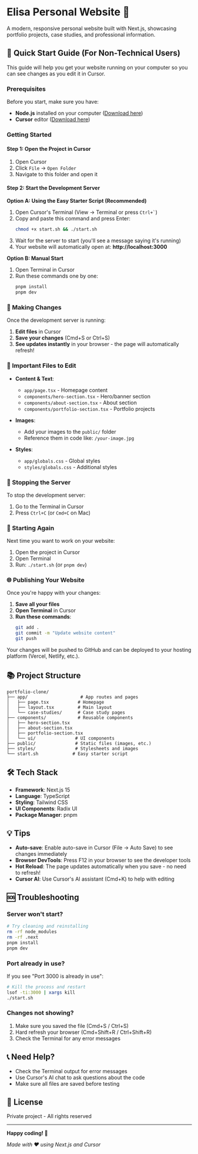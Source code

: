 # Elisa Personal Website 🌟

A modern, responsive personal website built with Next.js, showcasing portfolio projects, case studies, and professional information.

## 🚀 Quick Start Guide (For Non-Technical Users)

This guide will help you get your website running on your computer so you can see changes as you edit it in Cursor.

### Prerequisites

Before you start, make sure you have:
- **Node.js** installed on your computer ([Download here](https://nodejs.org/))
- **Cursor** editor ([Download here](https://cursor.sh/))

### Getting Started

#### Step 1: Open the Project in Cursor
1. Open Cursor
2. Click `File` → `Open Folder`
3. Navigate to this folder and open it

#### Step 2: Start the Development Server

**Option A: Using the Easy Starter Script (Recommended)**

1. Open Cursor's Terminal (View → Terminal or press `` Ctrl+` ``)
2. Copy and paste this command and press Enter:
   ```bash
   chmod +x start.sh && ./start.sh
   ```
3. Wait for the server to start (you'll see a message saying it's running)
4. Your website will automatically open at: **http://localhost:3000**

**Option B: Manual Start**

1. Open Terminal in Cursor
2. Run these commands one by one:
   ```bash
   pnpm install
   pnpm dev
   ```

### 🎨 Making Changes

Once the development server is running:

1. **Edit files** in Cursor
2. **Save your changes** (Cmd+S or Ctrl+S)
3. **See updates instantly** in your browser - the page will automatically refresh!

### 📁 Important Files to Edit

- **Content & Text**:
  - `app/page.tsx` - Homepage content
  - `components/hero-section.tsx` - Hero/banner section
  - `components/about-section.tsx` - About section
  - `components/portfolio-section.tsx` - Portfolio projects
  
- **Images**:
  - Add your images to the `public/` folder
  - Reference them in code like: `/your-image.jpg`
  
- **Styles**:
  - `app/globals.css` - Global styles
  - `styles/globals.css` - Additional styles

### 🛑 Stopping the Server

To stop the development server:
1. Go to the Terminal in Cursor
2. Press `Ctrl+C` (or `Cmd+C` on Mac)

### 🔄 Starting Again

Next time you want to work on your website:
1. Open the project in Cursor
2. Open Terminal
3. Run: `./start.sh` (or `pnpm dev`)

### 🌐 Publishing Your Website

Once you're happy with your changes:

1. **Save all your files**
2. **Open Terminal** in Cursor
3. **Run these commands**:
   ```bash
   git add .
   git commit -m "Update website content"
   git push
   ```

Your changes will be pushed to GitHub and can be deployed to your hosting platform (Vercel, Netlify, etc.).

## 📚 Project Structure

```
portfolio-clone/
├── app/                    # App routes and pages
│   ├── page.tsx           # Homepage
│   ├── layout.tsx         # Main layout
│   └── case-studies/      # Case study pages
├── components/            # Reusable components
│   ├── hero-section.tsx
│   ├── about-section.tsx
│   ├── portfolio-section.tsx
│   └── ui/               # UI components
├── public/               # Static files (images, etc.)
├── styles/               # Stylesheets and images
└── start.sh             # Easy starter script

```

## 🛠️ Tech Stack

- **Framework**: Next.js 15
- **Language**: TypeScript
- **Styling**: Tailwind CSS
- **UI Components**: Radix UI
- **Package Manager**: pnpm

## 💡 Tips

- **Auto-save**: Enable auto-save in Cursor (File → Auto Save) to see changes immediately
- **Browser DevTools**: Press F12 in your browser to see the developer tools
- **Hot Reload**: The page updates automatically when you save - no need to refresh!
- **Cursor AI**: Use Cursor's AI assistant (Cmd+K) to help with editing

## 🆘 Troubleshooting

### Server won't start?
```bash
# Try cleaning and reinstalling
rm -rf node_modules
rm -rf .next
pnpm install
pnpm dev
```

### Port already in use?
If you see "Port 3000 is already in use":
```bash
# Kill the process and restart
lsof -ti:3000 | xargs kill
./start.sh
```

### Changes not showing?
1. Make sure you saved the file (Cmd+S / Ctrl+S)
2. Hard refresh your browser (Cmd+Shift+R / Ctrl+Shift+R)
3. Check the Terminal for any error messages

## 📞 Need Help?

- Check the Terminal output for error messages
- Use Cursor's AI chat to ask questions about the code
- Make sure all files are saved before testing

## 📝 License

Private project - All rights reserved

---

**Happy coding! 🎉**

*Made with ❤️ using Next.js and Cursor*
